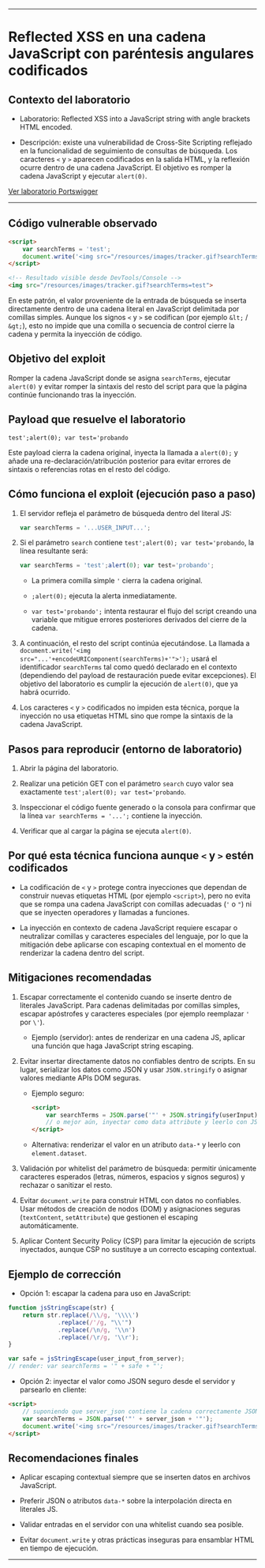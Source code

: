 
---

# Reflected XSS en una cadena JavaScript con paréntesis angulares codificados

## Contexto del laboratorio

- Laboratorio: Reflected XSS into a JavaScript string with angle brackets HTML encoded.
    
- Descripción: existe una vulnerabilidad de Cross-Site Scripting reflejado en la funcionalidad de seguimiento de consultas de búsqueda. Los caracteres `<` y `>` aparecen codificados en la salida HTML, y la reflexión ocurre dentro de una cadena JavaScript. El objetivo es romper la cadena JavaScript y ejecutar `alert(0)`.
    

[Ver laboratorio Portswigger](https://portswigger.net/web-security/cross-site-scripting/contexts/lab-javascript-string-angle-brackets-html-encoded)


---

## Código vulnerable observado

```html
<script>
    var searchTerms = 'test';
    document.write('<img src="/resources/images/tracker.gif?searchTerms='+encodeURIComponent(searchTerms)+'">');
</script>

<!-- Resultado visible desde DevTools/Console -->
<img src="/resources/images/tracker.gif?searchTerms=test">
```

En este patrón, el valor proveniente de la entrada de búsqueda se inserta directamente dentro de una cadena literal en JavaScript delimitada por comillas simples. Aunque los signos `<` y `>` se codifican (por ejemplo `&lt;` / `&gt;`), esto no impide que una comilla o secuencia de control cierre la cadena y permita la inyección de código.

## Objetivo del exploit

Romper la cadena JavaScript donde se asigna `searchTerms`, ejecutar `alert(0)` y evitar romper la sintaxis del resto del script para que la página continúe funcionando tras la inyección.

## Payload que resuelve el laboratorio

```
test';alert(0); var test='probando
```

Este payload cierra la cadena original, inyecta la llamada a `alert(0);` y añade una re-declaración/atribución posterior para evitar errores de sintaxis o referencias rotas en el resto del código.

## Cómo funciona el exploit (ejecución paso a paso)

1. El servidor refleja el parámetro de búsqueda dentro del literal JS:
    
    ```js
    var searchTerms = '...USER_INPUT...';
    ```
    
2. Si el parámetro `search` contiene `test';alert(0); var test='probando`, la línea resultante será:
    
    ```js
    var searchTerms = 'test';alert(0); var test='probando';
    ```
    
    - La primera comilla simple `'` cierra la cadena original.
        
    - `;alert(0);` ejecuta la alerta inmediatamente.
        
    - `var test='probando';` intenta restaurar el flujo del script creando una variable que mitigue errores posteriores derivados del cierre de la cadena.
        
3. A continuación, el resto del script continúa ejecutándose. La llamada a `document.write('<img src="...'+encodeURIComponent(searchTerms)+'">');` usará el identificador `searchTerms` tal como quedó declarado en el contexto (dependiendo del payload de restauración puede evitar excepciones). El objetivo del laboratorio es cumplir la ejecución de `alert(0)`, que ya habrá ocurrido.
    
4. Los caracteres `<` y `>` codificados no impiden esta técnica, porque la inyección no usa etiquetas HTML sino que rompe la sintaxis de la cadena JavaScript.
    

## Pasos para reproducir (entorno de laboratorio)

1. Abrir la página del laboratorio.
    
2. Realizar una petición GET con el parámetro `search` cuyo valor sea exactamente `test';alert(0); var test='probando`.
    
3. Inspeccionar el código fuente generado o la consola para confirmar que la línea `var searchTerms = '...';` contiene la inyección.
    
4. Verificar que al cargar la página se ejecuta `alert(0)`.
    


## Por qué esta técnica funciona aunque `<` y `>` estén codificados

- La codificación de `<` y `>` protege contra inyecciones que dependan de construir nuevas etiquetas HTML (por ejemplo `<script>`), pero no evita que se rompa una cadena JavaScript con comillas adecuadas (`'` o `"`) ni que se inyecten operadores y llamadas a funciones.
    
- La inyección en contexto de cadena JavaScript requiere escapar o neutralizar comillas y caracteres especiales del lenguaje, por lo que la mitigación debe aplicarse con escaping contextual en el momento de renderizar la cadena dentro del script.
    

## Mitigaciones recomendadas

1. Escapar correctamente el contenido cuando se inserte dentro de literales JavaScript. Para cadenas delimitadas por comillas simples, escapar apóstrofes y caracteres especiales (por ejemplo reemplazar `'` por `\'`).
    
    - Ejemplo (servidor): antes de renderizar en una cadena JS, aplicar una función que haga JavaScript string escaping.
        
2. Evitar insertar directamente datos no confiables dentro de scripts. En su lugar, serializar los datos como JSON y usar `JSON.stringify` o asignar valores mediante APIs DOM seguras.
    
    - Ejemplo seguro:
        
        ```html
        <script>
            var searchTerms = JSON.parse('"' + JSON.stringify(userInput) + '"');
            // o mejor aún, inyectar como data attribute y leerlo con JS
        </script>
        ```
        
    - Alternativa: renderizar el valor en un atributo `data-*` y leerlo con `element.dataset`.
        
3. Validación por whitelist del parámetro de búsqueda: permitir únicamente caracteres esperados (letras, números, espacios y signos seguros) y rechazar o sanitizar el resto.
    
4. Evitar `document.write` para construir HTML con datos no confiables. Usar métodos de creación de nodos (DOM) y asignaciones seguras (`textContent`, `setAttribute`) que gestionen el escaping automáticamente.
    
5. Aplicar Content Security Policy (CSP) para limitar la ejecución de scripts inyectados, aunque CSP no sustituye a un correcto escaping contextual.
    

## Ejemplo de corrección

- Opción 1: escapar la cadena para uso en JavaScript:
    

```js
function jsStringEscape(str) {
    return str.replace(/\\/g, '\\\\')
              .replace(/'/g, "\\'")
              .replace(/\n/g, '\\n')
              .replace(/\r/g, '\\r');
}

var safe = jsStringEscape(user_input_from_server);
// render: var searchTerms = '" + safe + "';
```

- Opción 2: inyectar el valor como JSON seguro desde el servidor y parsearlo en cliente:
    

```html
<script>
    // suponiendo que server_json contiene la cadena correctamente JSON-encoded
    var searchTerms = JSON.parse('"' + server_json + '"');
    document.write('<img src="/resources/images/tracker.gif?searchTerms='+encodeURIComponent(searchTerms)+'">');
</script>
```

## Recomendaciones finales

- Aplicar escaping contextual siempre que se inserten datos en archivos JavaScript.
    
- Preferir JSON o atributos `data-*` sobre la interpolación directa en literales JS.
    
- Validar entradas en el servidor con una whitelist cuando sea posible.
    
- Evitar `document.write` y otras prácticas inseguras para ensamblar HTML en tiempo de ejecución.
    

---
